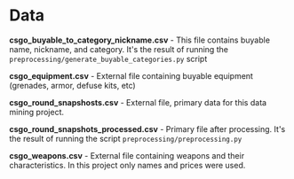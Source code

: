 # Data

**csgo_buyable_to_category_nickname.csv** - This file contains buyable name, nickname, and category. It's the result of running the `preprocessing/generate_buyable_categories.py` script

**csgo_equipment.csv** - External file containing buyable equipment (grenades, armor, defuse kits, etc)

**csgo_round_snapshosts.csv** - External file, primary data for this data mining project. 

**csgo_round_snapshots_processed.csv** - Primary file after processing. It's the result of running the script `preprocessing/preprocessing.py` 

**csgo_weapons.csv** - External file containing weapons and their characteristics. In this project only names and prices were used. 
